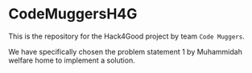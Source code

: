 # CodeMuggersH4G
This is the repository for the Hack4Good project by team `Code Muggers`.

We have specifically chosen the problem statement 1 by Muhammidah welfare home to implement a solution.